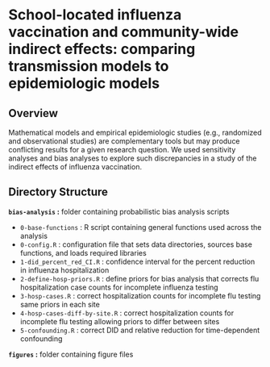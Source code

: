 # School-located influenza vaccination and community-wide indirect effects: comparing transmission models to epidemiologic models

## Overview
Mathematical models and empirical epidemiologic studies (e.g., randomized and observational studies) are complementary tools but may produce conflicting results for a given research question. We used sensitivity analyses and bias analyses to explore such discrepancies in a study of the indirect effects of influenza vaccination.

## Directory Structure

**`bias-analysis` :** folder containing probabilistic bias analysis scripts
* `0-base-functions` : R script containing general functions used across the analysis
* `0-config.R` : configuration file that sets data directories, sources base functions, and loads required libraries
* `1-did_percent_red_CI.R` : confidence interval for the percent reduction in influenza hospitalization 
* `2-define-hosp-priors.R` : define priors for bias analysis that corrects flu hospitalization case counts for incomplete influenza testing
* `3-hosp-cases.R` : correct hospitalization counts for incomplete flu testing same priors in each site
* `4-hosp-cases-diff-by-site.R` : correct hospitalization counts for incomplete flu testing allowing priors to differ between sites 
* `5-confounding.R` : correct DID and relative reduction for time-dependent confounding

**`figures` :** folder containing figure files
